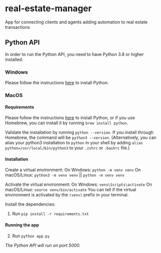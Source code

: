 # real-estate-manager
App for connecting clients and agents adding automation to real estate transactions

## Python API

In order to run the Python API, you need to have Python 3.8 or higher installed. 

### Windows
Please follow the instructions [here](https://www.python.org/downloads/) to install Python.

### MacOS

#### Requirements
Please follow the instructions [here](https://docs.python.org/3/using/mac.html#getting-and-installing-the-python-3-standard-library) to install Python, or if you use Homebrew, you can install it by running `brew install python`.

Validate the installation by running `python --version`. If you install through Homebrew, the command will be `python3 --version`. (Alternatively, you can alias your python3 installation to `python` in your shell by adding `alias python=/usr/local/bin/python3` to your `.zshrc` or `.bashrc` file.)

#### Installation
Create a virtual environment:
On Windows: `python -m venv venv`
On macOS/Linux: `python3 -m venv venv` || `python -m venv venv`

Activate the virtual environment:
On Windows: `venv\Scripts\activate`
On macOS/Linux: `source venv/bin/activate`
You can tell if the virtual environment is activated by the `(venv)` prefix in your terminal.

Install the dependencies:
1. Run `pip install -r requirements.txt`

#### Running the app
2. Run `python app.py`

*The Python API will run on port 5000.*

